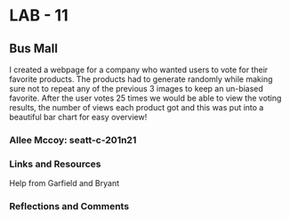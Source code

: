 # LAB - 11

## Bus Mall

I created a webpage for a company who wanted users to vote for their favorite products. The products had to generate randomly while making sure not to repeat any of the previous 3 images to keep an un-biased favorite. After the user votes 25 times we would be able to view the voting results, the number of views each product got and this was put into a beautiful bar chart for easy overview!

### Allee Mccoy: seatt-c-201n21

### Links and Resources
Help from Garfield and Bryant

### Reflections and Comments